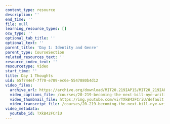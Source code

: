 ```yaml
---
content_type: resource
description: ''
end_time: ''
file: null
learning_resource_types: []
ocw_type: ''
optional_tab_title: ''
optional_text: ''
parent_title: 'Day 1: Identity and Genre'
parent_type: CourseSection
related_resources_text: ''
resource_index_text: ''
resourcetype: Video
start_time: ''
title: Day 1 Thoughts
uid: 65f744ef-7f70-e789-ec6e-5547880b4d12
video_files:
  archive_url: https://archive.org/download/MIT20.219IAP15/MIT20_219IAP15_EC_D01_Pitch_Example_360p.mp4
  video_captions_file: /courses/20-219-becoming-the-next-bill-nye-writing-and-hosting-the-educational-show-january-iap-2015/18610ddb28905f53a60a86b784d67b53_TXkB42FCriU.vtt
  video_thumbnail_file: https://img.youtube.com/vi/TXkB42FCriU/default.jpg
  video_transcript_file: /courses/20-219-becoming-the-next-bill-nye-writing-and-hosting-the-educational-show-january-iap-2015/36b13ca8a7b674f4d3ab5a01bcd73487_TXkB42FCriU.pdf
video_metadata:
  youtube_id: TXkB42FCriU
---
```

